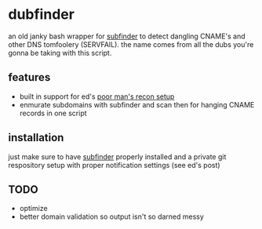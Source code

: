 # dubfinder
an old janky bash wrapper for [subfinder](https://github.com/projectdiscovery/subfinder) to detect dangling CNAME's and other DNS tomfoolery (SERVFAIL). the name comes from all the dubs you're gonna be taking with this script.

## features
* built in support for ed's [poor man's recon setup](https://edoverflow.com/2018/the-poor-mans-monitoring-setup/)
* enmurate subdomains with subfinder and scan then for hanging CNAME records in one script

## installation
just make sure to have [subfinder](https://github.com/projectdiscovery/subfinder)  properly installed and a private git respository setup with proper notification settings (see ed's post)

## TODO
* optimize
* better domain validation so output isn't so darned messy
